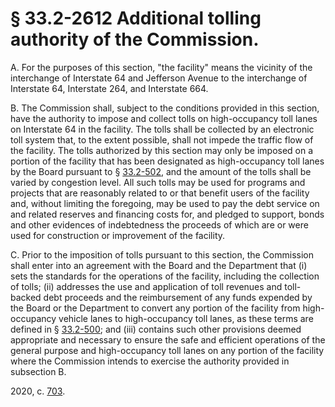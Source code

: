 # § 33.2-2612 Additional tolling authority of the Commission.

<p>A. For the purposes of this section, "the facility" means the vicinity of the interchange of Interstate 64 and Jefferson Avenue to the interchange of Interstate 64, Interstate 264, and Interstate 664.</p><p>B. The Commission shall, subject to the conditions provided in this section, have the authority to impose and collect tolls on high-occupancy toll lanes on Interstate 64 in the facility. The tolls shall be collected by an electronic toll system that, to the extent possible, shall not impede the traffic flow of the facility. The tolls authorized by this section may only be imposed on a portion of the facility that has been designated as high-occupancy toll lanes by the Board pursuant to § <a href='/vacode/33.2-502/'>33.2-502</a>, and the amount of the tolls shall be varied by congestion level. All such tolls may be used for programs and projects that are reasonably related to or that benefit users of the facility and, without limiting the foregoing, may be used to pay the debt service on and related reserves and financing costs for, and pledged to support, bonds and other evidences of indebtedness the proceeds of which are or were used for construction or improvement of the facility.</p><p>C. Prior to the imposition of tolls pursuant to this section, the Commission shall enter into an agreement with the Board and the Department that (i) sets the standards for the operations of the facility, including the collection of tolls; (ii) addresses the use and application of toll revenues and toll-backed debt proceeds and the reimbursement of any funds expended by the Board or the Department to convert any portion of the facility from high-occupancy vehicle lanes to high-occupancy toll lanes, as these terms are defined in § <a href='/vacode/33.2-500/'>33.2-500</a>; and (iii) contains such other provisions deemed appropriate and necessary to ensure the safe and efficient operations of the general purpose and high-occupancy toll lanes on any portion of the facility where the Commission intends to exercise the authority provided in subsection B.</p><p>2020, c. <a href='http://lis.virginia.gov/cgi-bin/legp604.exe?201+ful+CHAP0703'>703</a>.</p>